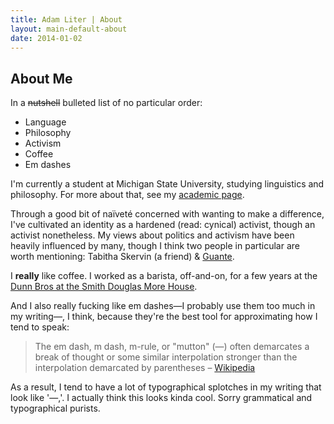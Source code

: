 ```yaml
---
title: Adam Liter | About
layout: main-default-about
date: 2014-01-02
---
```


## About Me
					
In a <del>nutshell</del> bulleted list of no particular order:

- Language
- Philosophy
- Activism
- Coffee
- Em dashes
					
I'm currently a student at Michigan State University, studying linguistics and philosophy. For more about that, see my [academic page](http://academic.adamliter.org).
					
Through a good bit of na&#239;vet&#233; concerned with wanting to make a difference, I've cultivated an identity as a hardened (read: cynical) activist, though an activist nonetheless. My views about politics and activism have been heavily influenced by many, though I think two people in particular are worth mentioning: Tabitha Skervin (a friend) &amp; [Guante](http://guante.info).
					
I **really** like coffee. I worked as a barista, off-and-on, for a few years at the [Dunn Bros at the Smith Douglas More House](https://www.facebook.com/pages/Dunn-Bros-at-the-Smith-Douglas-More-House/133169107463?fref=ts).
					
And I also really fucking like em dashes&#8212;I probably use them too much in my writing&#8212;, I think, because they're the best tool for approximating how I tend to speak:
					
<blockquote>
The em dash, m dash, m-rule, or "mutton" (&#8212;) often demarcates a break of thought or some similar interpolation stronger than the interpolation demarcated by parentheses &#8211; <a href="https://en.wikipedia.org/wiki/Dash#Em_dash">Wikipedia</a>
</blockquote>
					
As a result, I tend to have a lot of typographical splotches in my writing that look like '&#8212;,'. I actually think this looks kinda cool. Sorry grammatical and typographical purists.